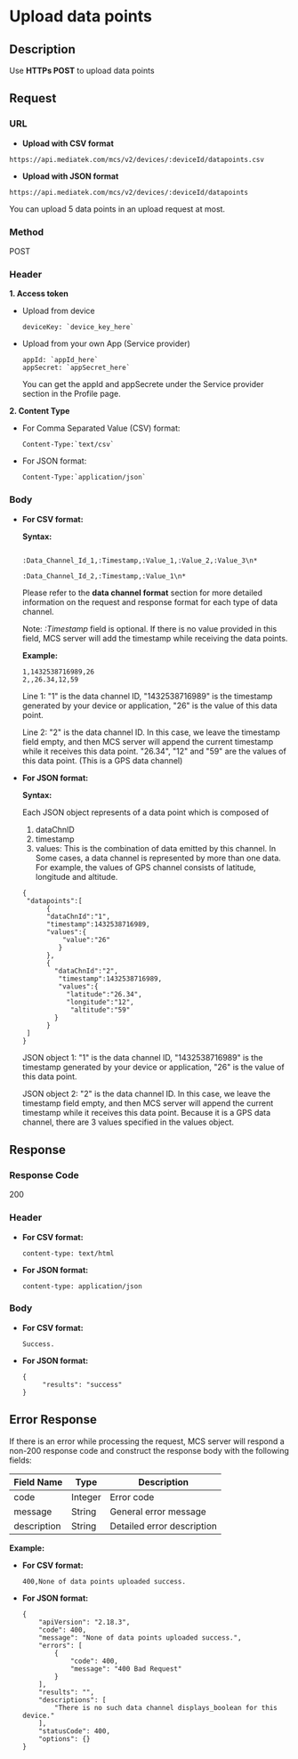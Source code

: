# Upload data points

## Description

Use **HTTPs POST** to upload data points

## Request
### URL


* **Upload with CSV format**

```
https://api.mediatek.com/mcs/v2/devices/:deviceId/datapoints.csv

```

* **Upload with JSON format**

```
https://api.mediatek.com/mcs/v2/devices/:deviceId/datapoints

```

You can upload 5 data points in an upload request at most.

### Method

POST


### Header

**1. Access token**


* Upload from device	

	```
	deviceKey: `device_key_here`
	```

* Upload from your own App (Service provider)

	```
	appId: `appId_here`
	appSecret: `appSecret_here`
	```
	You can get the appId and appSecrete under the Service provider section in the Profile page.


**2. Content Type**


* For Comma Separated Value (CSV) format:

	```
	Content-Type:`text/csv`
	```

* For JSON format:
	```
	Content-Type:`application/json`
	```

### Body

* **For CSV format:**

	**Syntax:**
	
	```	

	:Data_Channel_Id_1,:Timestamp,:Value_1,:Value_2,:Value_3\n*

	:Data_Channel_Id_2,:Timestamp,:Value_1\n*
	```	

	Please refer to the **data channel format** section for more detailed information on the request and response format for each type of data channel. 

	Note: *:Timestamp* field is optional. If there is no value provided in this field, MCS server will add the timestamp while receiving the data points.
	
	**Example:**
	
	```
	1,1432538716989,26
	2,,26.34,12,59
	```
	Line 1: "1" is the data channel ID, "1432538716989" is the timestamp generated by your device or application, "26" is the value of this data point.
	
	Line 2: "2" is the data channel ID. In this case, we leave the timestamp field empty, and then MCS server will append the current timestamp while it receives this data point. "26.34", "12" and "59" are the values of this data point. (This is a GPS data channel)


* **For JSON format:**

	**Syntax:**

	Each JSON object represents of a data point which is composed of

	1. dataChnID
	2. timestamp
	3. values: This is the combination of data emitted by this channel. In Some cases, a data channel is represented by more than one data. For example, the values of GPS channel consists of latitude, longitude and altitude.

	```
	{
  	 "datapoints":[
    	  {
       	  "dataChnId":"1",
       	  "timestamp":1432538716989,
       	  "values":{
          	  "value":"26"
        	 }
    	  },
   	   	  {
     	    "dataChnId":"2",
    	     "timestamp":1432538716989,
    	     "values":{
     	       "latitude":"26.34",
         	   "longitude":"12",
        	    "altitude":"59"
       		}
    	  }
  	 ]
	}

	```
	JSON object 1: "1" is the data channel ID, "1432538716989" is the timestamp generated by your device or application, "26" is the value of this data point.


	JSON object 2: "2" is the data channel ID. In this case, we leave the timestamp field empty, and then MCS server will append the current timestamp while it receives this data point. Because it is a GPS data channel, there are 3 values specified in the values object.
	

## Response

### Response Code
200

### Header

* **For CSV format:**

	```
	content-type: text/html
	```

* **For JSON format:**
	
	```
	content-type: application/json	
	```


### Body

* **For CSV format:**

	```
	Success.
	```

* **For JSON format:**
	
	```
	{
   		 "results": "success"
	}
	```

## Error Response

If there is an error while processing the request, MCS server will respond a non-200 response code and construct the response body with the following fields:

| Field Name | Type |Description|
| --- | --- | --- |
| code | Integer | Error code |
| message | String | General error message |
| description | String | Detailed error description |

**Example:**

* **For CSV format:**

	```
	400,None of data points uploaded success.
	```
	
* **For JSON format:**	
	
	```
	{
	    "apiVersion": "2.18.3",
	    "code": 400,
	    "message": "None of data points uploaded success.",
	    "errors": [
	        {
	            "code": 400,
	            "message": "400 Bad Request"
	        }
	    ],
	    "results": "",
	    "descriptions": [
	        "There is no such data channel displays_boolean for this device."
	    ],
	    "statusCode": 400,
	    "options": {}
	}
	```
